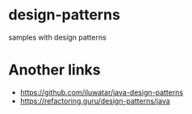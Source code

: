 # design-patterns
samples with design patterns


# Another links
- https://github.com/iluwatar/java-design-patterns
- https://refactoring.guru/design-patterns/java